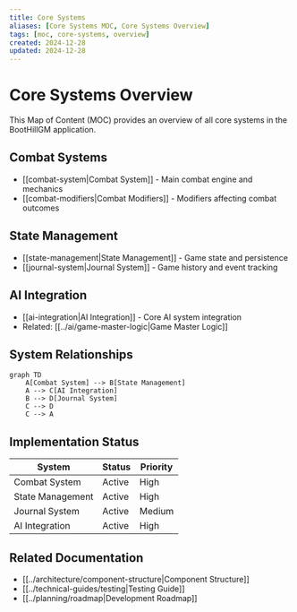 ```yaml
---
title: Core Systems
aliases: [Core Systems MOC, Core Systems Overview]
tags: [moc, core-systems, overview]
created: 2024-12-28
updated: 2024-12-28
---
```


# Core Systems Overview

This Map of Content (MOC) provides an overview of all core systems in the BootHillGM application.

## Combat Systems
- [[combat-system|Combat System]] - Main combat engine and mechanics
- [[combat-modifiers|Combat Modifiers]] - Modifiers affecting combat outcomes

## State Management
- [[state-management|State Management]] - Game state and persistence
- [[journal-system|Journal System]] - Game history and event tracking

## AI Integration
- [[ai-integration|AI Integration]] - Core AI system integration
- Related: [[../ai/game-master-logic|Game Master Logic]]

## System Relationships
```mermaid
graph TD
    A[Combat System] --> B[State Management]
    A --> C[AI Integration]
    B --> D[Journal System]
    C --> D
    C --> A
```

## Implementation Status
| System | Status | Priority |
|--------|---------|-----------|
| Combat System | Active | High |
| State Management | Active | High |
| Journal System | Active | Medium |
| AI Integration | Active | High |

## Related Documentation
- [[../architecture/component-structure|Component Structure]]
- [[../technical-guides/testing|Testing Guide]]
- [[../planning/roadmap|Development Roadmap]]